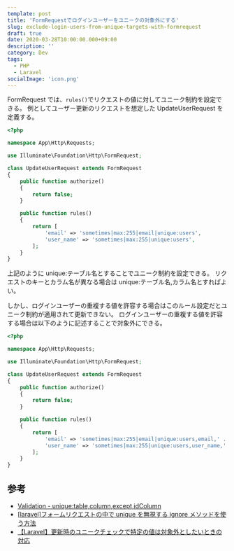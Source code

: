 ```yaml
---
template: post
title: 'FormRequestでログインユーザーをユニークの対象外にする'
slug: exclude-login-users-from-unique-targets-with-formrequest
draft: true
date: 2020-03-28T10:00:00.000+09:00
description: ''
category: Dev
tags:
  - PHP
  - Laravel
socialImage: 'icon.png'
---
```


FormRequest では、`rules()`でリクエストの値に対してユニーク制約を設定できる。
例としてユーザー更新のリクエストを想定した UpdateUserRequest を定義する。

```php
<?php

namespace App\Http\Requests;

use Illuminate\Foundation\Http\FormRequest;

class UpdateUserRequest extends FormRequest
{
    public function authorize()
    {
        return false;
    }

    public function rules()
    {
        return [
            'email' => 'sometimes|max:255|email|unique:users',
            'user_name' => 'sometimes|max:255|unique:users',
        ];
    }
}

```

上記のように unique:テーブル名とすることでユニーク制約を設定できる。
リクエストのキーとカラム名が異なる場合は unique:テーブル名,カラム名とすればよい。

しかし、ログインユーザーの重複する値を許容する場合はこのルール設定だとユニーク制約が適用されて更新できない。
ログインユーザーの重複する値を許容する場合は以下のように記述することで対象外にできる。

```php
<?php

namespace App\Http\Requests;

use Illuminate\Foundation\Http\FormRequest;

class UpdateUserRequest extends FormRequest
{
    public function authorize()
    {
        return false;
    }

    public function rules()
    {
        return [
            'email' => 'sometimes|max:255|email|unique:users,email,' . $this->user()->id,
            'user_name' => 'sometimes|max:255|unique:users,user_name,' . $this->user()->id,
        ];
    }
}

```

## 参考

- [Validation - unique:table,column,except,idColumn](https://laravel.com/docs/6.x/validation#rule-unique)
- [[laravel]フォームリクエストの中で unique を無視する ignore メソッドを使う方法](https://teratail.com/questions/236370)
- [【Laravel】更新時のユニークチェックで特定の値は対象外としたいときの対応](https://qiita.com/daiki_44/items/0445355e6f688f6385a9)
